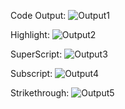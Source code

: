 Code Output:
![Output1](https://github.com/saadsultan482/Edit-Wise-App/assets/155612191/3fabc828-8d46-4454-90ef-79665951ca84)

Highlight:
![Output2](https://github.com/saadsultan482/Edit-Wise-App/assets/155612191/74deb7ba-3251-4d93-a58b-c60f9b563818)

SuperScript:
![Output3](https://github.com/saadsultan482/Edit-Wise-App/assets/155612191/646518b0-d6f6-40b8-ae84-8cce3c8eeeae)

Subscript:
![Output4](https://github.com/saadsultan482/Edit-Wise-App/assets/155612191/654c4f58-8b1e-4e2f-bc66-5e17beb82035)

Strikethrough:
![Output5](https://github.com/saadsultan482/Edit-Wise-App/assets/155612191/3017e02a-a29f-48f1-872a-22a984813ab1)
